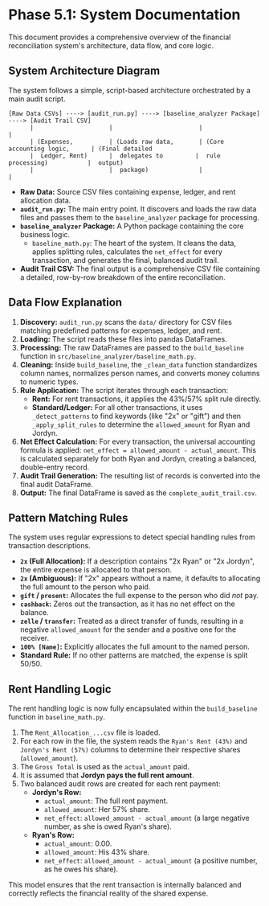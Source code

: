 # Phase 5.1: System Documentation

This document provides a comprehensive overview of the financial reconciliation system's architecture, data flow, and core logic.

## System Architecture Diagram

The system follows a simple, script-based architecture orchestrated by a main audit script.

```
[Raw Data CSVs] ----> [audit_run.py] ----> [baseline_analyzer Package] ----> [Audit Trail CSV]
      |                     |                        |                              |
      | (Expenses,          | (Loads raw data,       | (Core accounting logic,      | (Final detailed
      |  Ledger, Rent)      |  delegates to         |  rule processing)           |  output)
      |                     |  package)              |                              |
```

*   **Raw Data:** Source CSV files containing expense, ledger, and rent allocation data.
*   **`audit_run.py`:** The main entry point. It discovers and loads the raw data files and passes them to the `baseline_analyzer` package for processing.
*   **`baseline_analyzer` Package:** A Python package containing the core business logic.
    *   `baseline_math.py`: The heart of the system. It cleans the data, applies splitting rules, calculates the `net_effect` for every transaction, and generates the final, balanced audit trail.
*   **Audit Trail CSV:** The final output is a comprehensive CSV file containing a detailed, row-by-row breakdown of the entire reconciliation.

## Data Flow Explanation

1.  **Discovery:** `audit_run.py` scans the `data/` directory for CSV files matching predefined patterns for expenses, ledger, and rent.
2.  **Loading:** The script reads these files into pandas DataFrames.
3.  **Processing:** The raw DataFrames are passed to the `build_baseline` function in `src/baseline_analyzer/baseline_math.py`.
4.  **Cleaning:** Inside `build_baseline`, the `_clean_data` function standardizes column names, normalizes person names, and converts money columns to numeric types.
5.  **Rule Application:** The script iterates through each transaction:
    *   **Rent:** For rent transactions, it applies the 43%/57% split rule directly.
    *   **Standard/Ledger:** For all other transactions, it uses `_detect_patterns` to find keywords (like "2x" or "gift") and then `_apply_split_rules` to determine the `allowed_amount` for Ryan and Jordyn.
6.  **Net Effect Calculation:** For every transaction, the universal accounting formula is applied: `net_effect = allowed_amount - actual_amount`. This is calculated separately for both Ryan and Jordyn, creating a balanced, double-entry record.
7.  **Audit Trail Generation:** The resulting list of records is converted into the final audit DataFrame.
8.  **Output:** The final DataFrame is saved as the `complete_audit_trail.csv`.

## Pattern Matching Rules

The system uses regular expressions to detect special handling rules from transaction descriptions.

*   **`2x` (Full Allocation):** If a description contains "2x Ryan" or "2x Jordyn", the entire expense is allocated to that person.
*   **`2x` (Ambiguous):** If "2x" appears without a name, it defaults to allocating the full amount to the person who paid.
*   **`gift` / `present`:** Allocates the full expense to the person who did *not* pay.
*   **`cashback`:** Zeros out the transaction, as it has no net effect on the balance.
*   **`zelle` / `transfer`:** Treated as a direct transfer of funds, resulting in a negative `allowed_amount` for the sender and a positive one for the receiver.
*   **`100% [Name]`:** Explicitly allocates the full amount to the named person.
*   **Standard Rule:** If no other patterns are matched, the expense is split 50/50.

## Rent Handling Logic

The rent handling logic is now fully encapsulated within the `build_baseline` function in `baseline_math.py`.

1.  The `Rent_Allocation_...csv` file is loaded.
2.  For each row in the file, the system reads the `Ryan's Rent (43%)` and `Jordyn's Rent (57%)` columns to determine their respective shares (`allowed_amount`).
3.  The `Gross Total` is used as the `actual_amount` paid.
4.  It is assumed that **Jordyn pays the full rent amount**.
5.  Two balanced audit rows are created for each rent payment:
    *   **Jordyn's Row:**
        *   `actual_amount`: The full rent payment.
        *   `allowed_amount`: Her 57% share.
        *   `net_effect`: `allowed_amount - actual_amount` (a large negative number, as she is owed Ryan's share).
    *   **Ryan's Row:**
        *   `actual_amount`: 0.00.
        *   `allowed_amount`: His 43% share.
        *   `net_effect`: `allowed_amount - actual_amount` (a positive number, as he owes his share).

This model ensures that the rent transaction is internally balanced and correctly reflects the financial reality of the shared expense.
